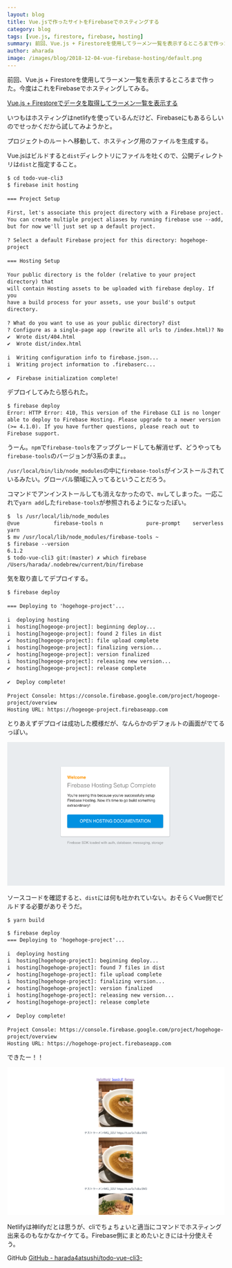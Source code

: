 ```yaml
---
layout: blog
title: Vue.jsで作ったサイトをFirebaseでホスティングする
category: blog
tags: [vue.js, firestore, firebase, hosting]
summary: 前回、Vue.js + Firestoreを使用してラーメン一覧を表示するところまで作った。今度はこれをFirebaseでホスティングしてみる。
author: aharada
image: /images/blog/2018-12-04-vue-firebase-hosting/default.png
---
```


前回、Vue.js + Firestoreを使用してラーメン一覧を表示するところまで作った。今度はこれをFirebaseでホスティングしてみる。

[Vue.js + Firestoreでデータを取得してラーメン一覧を表示する](/blog/vue-firestore-ramens.html)

いつもはホスティングはnetlifyを使っているんだけど、Firebaseにもあるらしいのでせっかくだから試してみようかと。

プロジェクトのルートへ移動して、ホスティング用のファイルを生成する。

Vue.jsはビルドすると`dist`ディレクトリにファイルを吐くので、公開ディレクトリは`dist`と指定すること。

```
$ cd todo-vue-cli3
$ firebase init hosting

=== Project Setup

First, let's associate this project directory with a Firebase project.
You can create multiple project aliases by running firebase use --add,
but for now we'll just set up a default project.

? Select a default Firebase project for this directory: hogehoge-project

=== Hosting Setup

Your public directory is the folder (relative to your project directory) that
will contain Hosting assets to be uploaded with firebase deploy. If you
have a build process for your assets, use your build's output directory.

? What do you want to use as your public directory? dist
? Configure as a single-page app (rewrite all urls to /index.html)? No
✔  Wrote dist/404.html
✔  Wrote dist/index.html

i  Writing configuration info to firebase.json...
i  Writing project information to .firebaserc...

✔  Firebase initialization complete!
```

デプロイしてみたら怒られた。

```
$ firebase deploy
Error: HTTP Error: 410, This version of the Firebase CLI is no longer able to deploy to Firebase Hosting. Please upgrade to a newer version (>= 4.1.0). If you have further questions, please reach out to Firebase support.
```

うーん。`npm`で`firebase-tools`をアップグレードしても解消せず、どうやっても`firebase-tools`のバージョンが3系のまま。。

`/usr/local/bin/lib/node_modules`の中に`firebase-tools`がインストールされているみたい。グローバル領域に入ってるということだろう。

コマンドでアンインストールしても消えなかったので、`mv`してしまった。一応これで`yarn add`した`firebase-tools`が参照されるようになったぽい。

```
$  ls /usr/local/lib/node_modules
@vue           firebase-tools n              pure-prompt    serverless     yarn
$ mv /usr/local/lib/node_modules/firebase-tools ~
$ firebase --version
6.1.2
$ todo-vue-cli3 git:(master) ✗ which firebase
/Users/harada/.nodebrew/current/bin/firebase
```

気を取り直してデプロイする。

```
$ firebase deploy

=== Deploying to 'hogehoge-project'...

i  deploying hosting
i  hosting[hogeoge-project]: beginning deploy...
i  hosting[hogeoge-project]: found 2 files in dist
✔  hosting[hogeoge-project]: file upload complete
i  hosting[hogeoge-project]: finalizing version...
✔  hosting[hogeoge-project]: version finalized
i  hosting[hogeoge-project]: releasing new version...
✔  hosting[hogeoge-project]: release complete

✔  Deploy complete!

Project Console: https://console.firebase.google.com/project/hogeoge-project/overview
Hosting URL: https://hogeoge-project.firebaseapp.com
```

とりあえずデプロイは成功した模様だが、なんらかのデフォルトの画面がでてるっぽい。

![デフォルトの画面](/images/blog/2018-12-04-vue-firebase-hosting/default.png)

ソースコードを確認すると、`dist`には何も吐かれていない。おそらくVue側でビルドする必要がありそうだ。

```
$ yarn build
```

```
$ firebase deploy
=== Deploying to 'hogehoge-project'...

i  deploying hosting
i  hosting[hogehoge-project]: beginning deploy...
i  hosting[hogehoge-project]: found 7 files in dist
✔  hosting[hogehoge-project]: file upload complete
i  hosting[hogehoge-project]: finalizing version...
✔  hosting[hogehoge-project]: version finalized
i  hosting[hogehoge-project]: releasing new version...
✔  hosting[hogehoge-project]: release complete

✔  Deploy complete!

Project Console: https://console.firebase.google.com/project/hogehoge-project/overview
Hosting URL: https://hogehoge-project.firebaseapp.com
```

できたー！！

![ホスティング成功画面](/images/blog/2018-12-04-vue-firebase-hosting/ramens.png)

Netlifyは神lifyだとは思うが、cliでちょちょいと適当にコマンドでホスティング出来るのもなかなかイケてる。Firebase側にまとめたいときには十分使えそう。

GitHub
[GitHub - harada4atsushi/todo-vue-cli3-](https://github.com/harada4atsushi/todo-vue-cli3-)
